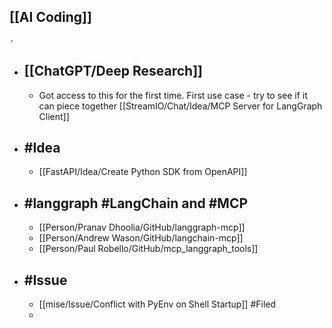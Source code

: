 ## [[AI Coding]]
	-
- ## [[ChatGPT/Deep Research]]
	- Got access to this for the first time. First use case - try to see if it can piece together [[StreamIO/Chat/Idea/MCP Server for LangGraph Client]]
- ## #Idea
	- [[FastAPI/Idea/Create Python SDK from OpenAPI]]
- ## #langgraph #LangChain and #MCP
	- [[Person/Pranav Dhoolia/GitHub/langgraph-mcp]]
	- [[Person/Andrew Wason/GitHub/langchain-mcp]]
	- [[Person/Paul Robello/GitHub/mcp_langgraph_tools]]
- ## #Issue
	- [[mise/Issue/Conflict with PyEnv on Shell Startup]] #Filed
	-